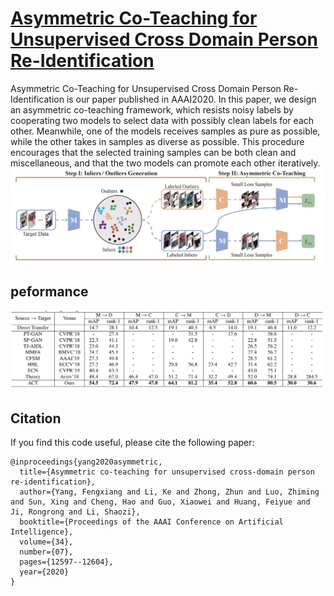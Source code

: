 # [Asymmetric Co-Teaching for Unsupervised Cross Domain Person Re-Identification](https://ojs.aaai.org/index.php/AAAI/article/download/6950/6804)

Asymmetric Co-Teaching for Unsupervised Cross Domain Person Re-Identification is our paper published in AAAI2020. In this paper, we design an asymmetric co-teaching framework, which resists noisy labels by cooperating two models to select data with possibly clean labels for each other. Meanwhile, one of the models receives samples as pure as possible, while the other takes in samples as diverse as possible. This procedure encourages that the selected training samples can be both clean and miscellaneous, and that the two models can promote each other iteratively.
![image](./ACT.png)

## peformance 
![image](performance.jpg)



## Citation
If you find this code useful, please cite the following paper:

```
@inproceedings{yang2020asymmetric,
  title={Asymmetric co-teaching for unsupervised cross-domain person re-identification},
  author={Yang, Fengxiang and Li, Ke and Zhong, Zhun and Luo, Zhiming and Sun, Xing and Cheng, Hao and Guo, Xiaowei and Huang, Feiyue and Ji, Rongrong and Li, Shaozi},
  booktitle={Proceedings of the AAAI Conference on Artificial Intelligence},
  volume={34},
  number={07},
  pages={12597--12604},
  year={2020}
}
```